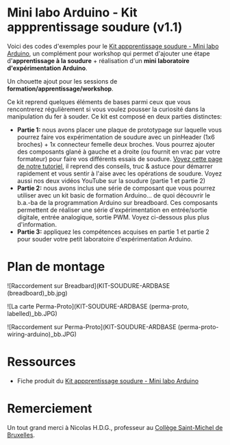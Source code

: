 # Mini labo Arduino - Kit appprentissage soudure (v1.1)

Voici des codes d'exemples pour le [Kit appprentissage soudure - Mini labo Arduino](https://shop.mchobby.be/cartes-kits/1124-kit-appprentissage-soudure-3232100011243.html), un complément pour workshop qui permet d'ajouter une étape d'__apprentissage à la soudure__  + réalisation d'un __mini laboratoire d'expérimentation Arduino__.

Un chouette ajout pour les sessions de __formation/apprentissage/workshop__.

Ce kit reprend quelques éléments de bases parmi ceux que vous rencontrerez régulièrement si vous voulez pousser la curiosité dans la manipulation du fer à souder.
Ce kit est composé en deux parties distinctes:

* __Partie 1:__ nous avons placer une plaque de prototypage sur laquelle vous pourrez faire vos expérimentation de soudure avec un pinHeader (1x6 broches) + 1x connecteur femelle deux broches. Vous pourrez ajouter des composants glané à gauche et a droite (ou fournit en vrac par votre formateur) pour faire vos différents essais de soudure. [Voyez cette page de notre tutoriel](https://wiki.mchobby.be/index.php?title=ADF-RTC-DS1307-SOUDER), il reprend des conseils, truc & astuce pour démarrer rapidement et vous sentir à l'aise avec les opérations de soudure. Voyez aussi nos deux vidéos YouTube sur la soudure (partie 1 et partie 2)
* __Partie 2:__ nous avons inclus une série de composant que vous pourrez utiliser avec un kit basic de formation Arduino... de quoi découvrir le b.a.-ba de la programmation Arduino sur breadboard. Ces composants permettent de réaliser une série d'expérimentation en entrée/sortie digitale, entrée analogique, sortie PWM. Voyez ci-dessous plus plus d'information.
* __Partie 3:__ appliquez les compétences acquises en partie 1 et partie 2 pour souder votre petit laboratoire d'expérimentation Arduino.

# Plan de montage

![Raccordement sur Breadbard](KIT-SOUDURE-ARDBASE (breadboard)_bb.jpg)

![La carte Perma-Proto](KIT-SOUDURE-ARDBASE (perma-proto, labelled)_bb.JPG)

![Raccordement sur Perma-Proto](KIT-SOUDURE-ARDBASE (perma-proto-wiring-arduino)_bb.JPG)

# Ressources

* Fiche produit du [Kit appprentissage soudure - Mini labo Arduino](https://shop.mchobby.be/cartes-kits/1124-kit-appprentissage-soudure-3232100011243.html)


# Remerciement

Un tout grand merci à Nicolas H.D.G., professeur au [Collège Saint-Michel de Bruxelles](https://fr.wikipedia.org/wiki/Coll%C3%A8ge_Saint-Michel_(Bruxelles)).